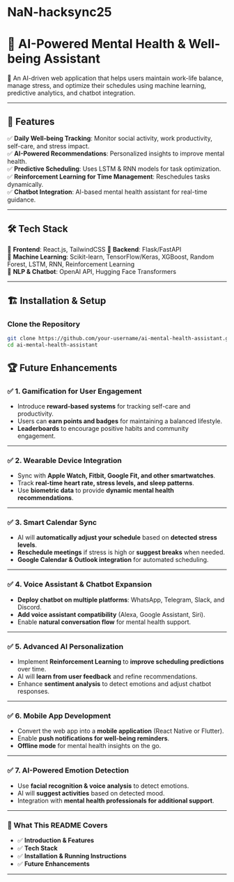 # NaN-hacksync25
# 🧠 AI-Powered Mental Health & Well-being Assistant

🚀 An AI-driven web application that helps users maintain work-life balance, manage stress, and optimize their schedules using machine learning, predictive analytics, and chatbot integration.

---

## 🌟 Features
✅ **Daily Well-being Tracking**: Monitor social activity, work productivity, self-care, and stress impact.  
✅ **AI-Powered Recommendations**: Personalized insights to improve mental health.  
✅ **Predictive Scheduling**: Uses LSTM & RNN models for task optimization.  
✅ **Reinforcement Learning for Time Management**: Reschedules tasks dynamically.  
✅ **Chatbot Integration**: AI-based mental health assistant for real-time guidance.  

---

## 🛠️ Tech Stack
🔹 **Frontend**: React.js, TailwindCSS 
🔹 **Backend**: Flask/FastAPI  
🔹 **Machine Learning**: Scikit-learn, TensorFlow/Keras, XGBoost, Random Forest, LSTM, RNN, Reinforcement Learning  
🔹 **NLP & Chatbot**: OpenAI API, Hugging Face Transformers  

---

## 🏗️ Installation & Setup

  ### Clone the Repository
  ```sh
git clone https://github.com/your-username/ai-mental-health-assistant.git
cd ai-mental-health-assistant
 ```
## 🏆 Future Enhancements

### ✅ **1. Gamification for User Engagement**
- Introduce **reward-based systems** for tracking self-care and productivity.  
- Users can **earn points and badges** for maintaining a balanced lifestyle.  
- **Leaderboards** to encourage positive habits and community engagement.

---

### ✅ **2. Wearable Device Integration**
- Sync with **Apple Watch, Fitbit, Google Fit, and other smartwatches**.  
- Track **real-time heart rate, stress levels, and sleep patterns**.  
- Use **biometric data** to provide **dynamic mental health recommendations**.

---

### ✅ **3. Smart Calendar Sync**
- AI will **automatically adjust your schedule** based on **detected stress levels**.  
- **Reschedule meetings** if stress is high or **suggest breaks** when needed.  
- **Google Calendar & Outlook integration** for automated scheduling.

---

### ✅ **4. Voice Assistant & Chatbot Expansion**
- **Deploy chatbot on multiple platforms**: WhatsApp, Telegram, Slack, and Discord.  
- **Add voice assistant compatibility** (Alexa, Google Assistant, Siri).  
- Enable **natural conversation flow** for mental health support.

---

### ✅ **5. Advanced AI Personalization**
- Implement **Reinforcement Learning** to **improve scheduling predictions** over time.  
- AI will **learn from user feedback** and refine recommendations.  
- Enhance **sentiment analysis** to detect emotions and adjust chatbot responses.

---

### ✅ **6. Mobile App Development**
- Convert the web app into a **mobile application** (React Native or Flutter).  
- Enable **push notifications for well-being reminders**.  
- **Offline mode** for mental health insights on the go.

---

### ✅ **7. AI-Powered Emotion Detection**
- Use **facial recognition & voice analysis** to detect emotions.  
- AI will **suggest activities** based on detected mood.  
- Integration with **mental health professionals for additional support**.


---
### **📌 What This README Covers**
- ✅ **Introduction & Features**
- ✅ **Tech Stack**
- ✅ **Installation & Running Instructions**
- ✅ **Future Enhancements**

---

